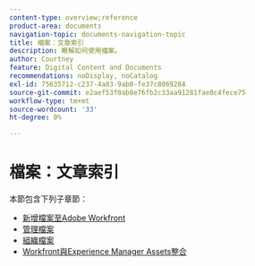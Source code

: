 ```yaml
---
content-type: overview;reference
product-area: documents
navigation-topic: documents-navigation-topic
title: 檔案：文章索引
description: 瞭解如何使用檔案。
author: Courtney
feature: Digital Content and Documents
recommendations: noDisplay, noCatalog
exl-id: 75635712-c237-4a83-9ab0-fe37c8069284
source-git-commit: e2aef53f0ab8e76fb2c33aa91281fae0c4fece75
workflow-type: tm+mt
source-wordcount: '33'
ht-degree: 0%

---
```


# 檔案：文章索引

<!-- Audited: 1/2024 -->

本節包含下列子章節：

* [新增檔案至Adobe Workfront](../documents/adding-documents-to-workfront/add-new-documents-to-workfront.md)
* [管理檔案](../documents/managing-documents/manage-documents.md)
* [組織檔案](../documents/organizing-documents/organize-documents.md)
* [Workfront與Experience Manager Assets整合](../documents/workfront-and-experience-manager-integrations/wf-experience-manager-integrations.md)
